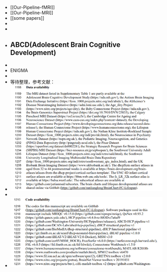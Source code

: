 - [[Our-Pipeline-fMRI]]
- [[Our-Pipeline-MRI]]
- [[some papers]]
-
-
- ABCD(Adolescent Brain Cognitive Development)
	-
-
- ENIGMA
-
- 等待整理，参考文献：
- ![image.png](../assets/image_1726455823132_0.png)
-
- ![image.png](../assets/image_1726455842806_0.png)
